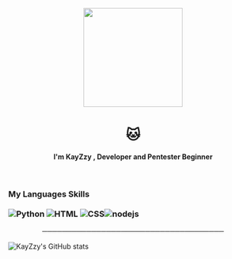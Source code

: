 <p align="center"><img src="https://i.imgur.com/w09AwGg.gif" width="200"> 

<p align="center">

</p>

<h1 align="center">🐱</h1>
<p align="center">
  <b>I'm KayZzy , Developer and Pentester Beginner </b><br>
  <br></br>


### My Languages Skills <br/> <br/> ![Python](https://img.shields.io/badge/-Python-020202?style=flat-square&logo=python&logoColor=white) ![HTML](https://img.shields.io/badge/-HTML-020202?style=flat-square&logo=html5&logoColor=white) ![CSS](https://img.shields.io/badge/-CSS-020202?style=flat-square&logoColor=white&logo=css3)![nodejs](https://img.shields.io/badge/-NodeJS-020202?style=flat-square&logo=Node.js&logoColor=white) 

<p align="center">
─────────────────────────────────────
</p>

![KayZzy's GitHub stats](https://github-readme-stats.vercel.app/api?username=KayZzyGithub&show_icons=true&theme=react)
